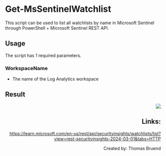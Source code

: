 # Get-MsSentinelWatchlist
This script can be used to list all watchlists by name in Microsoft Sentinel through PowerShell + Microsoft Sentinel REST API.

## Usage
The script has 1 required parameters.

### WorkspaceName
- The name of the Log Analytics workspace

## Result

<div style="text-align: right"><img src="https://github.com/Warfion/Sentinel/blob/main/Scripts/Watchlist/Get-MsSentinelWatchlist/Images/image_1.png"</div>

## Links:

https://learn.microsoft.com/en-us/rest/api/securityinsights/watchlists/list?view=rest-securityinsights-2024-03-01&tabs=HTTP

                                 
Created by: Thomas Bruend
